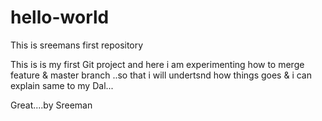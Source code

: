 # hello-world
This is sreemans first repository

This is is my first Git project and here i am experimenting how to merge feature & master branch ..so that i will undertsnd how things goes & i can explain same to my Dal...



Great....by Sreeman
